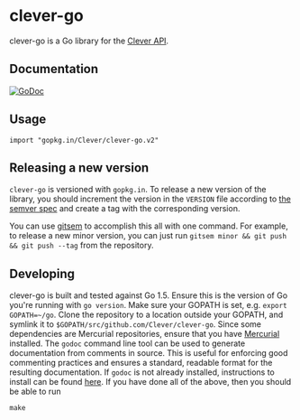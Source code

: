 # clever-go

clever-go is a Go library for the [Clever API](https://clever.com/developers/docs).

## Documentation

[![GoDoc](https://godoc.org/github.com/Clever/clever-go?status.png)](https://godoc.org/github.com/Clever/clever-go)

## Usage

```
import "gopkg.in/Clever/clever-go.v2"
```

## Releasing a new version

`clever-go` is versioned with `gopkg.in`.
To release a new version of the library, you should increment the version in the `VERSION` file according to [the semver spec](http://semver.org/) and create a tag with the corresponding version.

You can use [gitsem](https://github.com/clever/gitsem) to accomplish this all with one command.
For example, to release a new minor version, you can just run `gitsem minor && git push && git push --tag` from the repository.

## Developing

clever-go is built and tested against Go 1.5.
Ensure this is the version of Go you're running with `go version`.
Make sure your GOPATH is set, e.g. `export GOPATH=~/go`.
Clone the repository to a location outside your GOPATH, and symlink it to `$GOPATH/src/github.com/Clever/clever-go`.
Since some dependencies are Mercurial repositories, ensure that you have [Mercurial](http://mercurial.selenic.com/downloads)  installed.
The `godoc` command line tool can be used to generate documentation from comments in source. This is useful for enforcing good commenting practices and ensures a standard, readable format for the resulting documentation. If `godoc` is not already installed, instructions to install can be found [here](http://golang.org/doc/go1.2#go_tools_godoc).
If you have done all of the above, then you should be able to run

```
make
```
